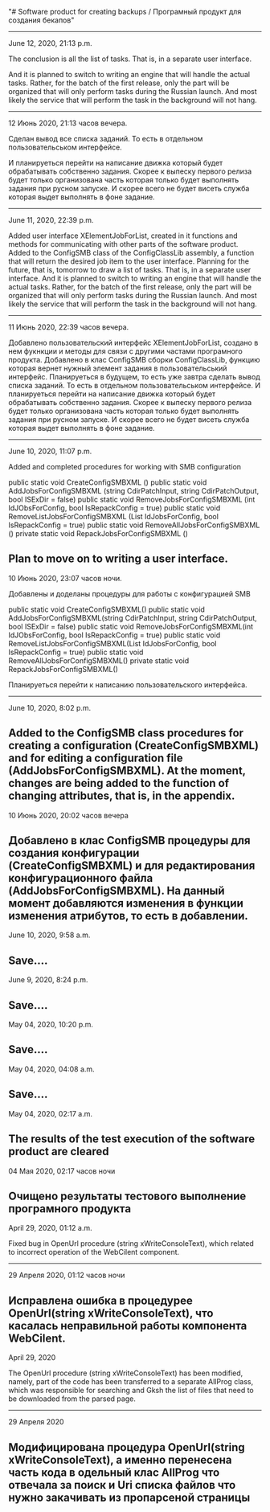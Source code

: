 "# Software product for creating backups / Програмный продукт для создания бекапов" 

------------------------------------
June 12, 2020, 21:13 p.m.

The conclusion is all the list of tasks. That is, in a separate user interface.

And it is planned to switch to writing an engine that will handle the actual tasks. Rather, for the batch of the first release, only the part will be organized that will only perform tasks during the Russian launch. And most likely the service that will perform the task in the background will not hang.

---
12 Июнь 2020, 21:13 часов вечера.

Сделан вывод все списка заданий. То есть в отдельном пользовательськом интерфейсе.

И планируеться перейти на написание движка который будет обрабатывать собственно задания. Скорее к выпеску первого релиза будет только организована часть которая только будет выполнять задания при русном запуске. И скорее всего не будет висеть служба которая выдет выполнять в фоне задание.

------------------------------------
June 11, 2020, 22:39 p.m.

Added user interface XElementJobForList, created in it functions and methods for communicating with other parts of the software product.
Added to the ConfigSMB class of the ConfigClassLib assembly, a function that will return the desired job item to the user interface.
Planning for the future, that is, tomorrow to draw a list of tasks. That is, in a separate user interface.
And it is planned to switch to writing an engine that will handle the actual tasks. Rather, for the batch of the first release, only the part will be organized that will only perform tasks during the Russian launch. And most likely the service that will perform the task in the background will not hang.

---
11 Июнь 2020, 22:39 часов вечера.

Добавлено пользовательский интерфейс XElementJobForList, создано в нем фукнкции и методы для связи с другими частами програмного продукта.
Добавлено в клас  ConfigSMB сборки ConfigClassLib, функцию которая вернет нужный элемент задания в пользовательський интерфейс.
Планируеться в будущем, то есть уже завтра сделать вывод списка заданий. То есть в отдельном пользовательськом интерфейсе.
И планируеться перейти на написание движка который будет обрабатывать собственно задания. Скорее к выпеску первого релиза будет только организована часть которая только будет выполнять задания при русном запуске. И скорее всего не будет висеть служба которая выдет выполнять в фоне задание.

------------------------------------
June 10, 2020, 11:07 p.m.

Added and completed procedures for working with SMB configuration

public static void CreateConfigSMBXML ()
public static void AddJobsForConfigSMBXML (string CdirPatchInput, string CdirPatchOutput, bool ISExDir = false)
public static void RemoveJobsForConfigSMBXML (int IdJObsForConfig, bool IsRepackConfig = true)
public static void RemoveListJobsForConfigSMBXML (List <int> IdJobsForConfig, bool IsRepackConfig = true)
public static void RemoveAllJobsForConfigSMBXML ()
private static void RepackJobsForConfigSMBXML ()

Plan to move on to writing a user interface.
---
10 Июнь 2020, 23:07 часов ночи.

Добавлены и доделаны процедуры для работы с конфигурацией SMB

public static void CreateConfigSMBXML()
public static void AddJobsForConfigSMBXML(string CdirPatchInput, string CdirPatchOutput, bool ISExDir = false)
public static void RemoveJobsForConfigSMBXML(int IdJObsForConfig, bool IsRepackConfig = true)
public static void RemoveListJobsForConfigSMBXML(List<int> IdJobsForConfig, bool IsRepackConfig = true)
public static void RemoveAllJobsForConfigSMBXML()
private static void RepackJobsForConfigSMBXML()

Планируеться перейти к написанию пользовательского интерфейса.

------------------------------------
June 10, 2020, 8:02 p.m.

Added to the ConfigSMB class procedures for creating a configuration (CreateConfigSMBXML) and for editing a configuration file (AddJobsForConfigSMBXML).
At the moment, changes are being added to the function of changing attributes, that is, in the appendix.
---
10 Июнь 2020, 20:02 часов вечера

Добавлено в клас ConfigSMB процедуры для создания конфигурации (CreateConfigSMBXML) и для редактирования конфигурационного файла (AddJobsForConfigSMBXML).
На данный момент добавляются изменения в функции изменения атрибутов, то есть в добавлении.
------------------------------------
June 10, 2020, 9:58 a.m.

Save....
------------------------------------
June 9, 2020, 8:24 p.m.

Save....
------------------------------------
May 04, 2020, 10:20 p.m.

Save....
------------------------------------
May 04, 2020, 04:08 a.m.

Save....
------------------------------------
May 04, 2020, 02:17 a.m.

The results of the test execution of the software product are cleared
---
04 Мая 2020, 02:17 часов ночи

Очищено результаты тестового выполнение програмного продукта
------------------------------------
April 29, 2020, 01:12 a.m.

Fixed bug in OpenUrl procedure (string xWriteConsoleText), which related to incorrect operation of the WebCilent component.

---
29 Апреля 2020, 01:12 часов ночи

Исправлена ошибка в процедурее OpenUrl(string xWriteConsoleText), что касалась неправильной работы компонента WebCilent.
------------------------------------
April 29, 2020

The OpenUrl procedure (string xWriteConsoleText) has been modified, namely, part of the code has been transferred to a separate AllProg class, which was responsible for searching and Gksh the list of files that need to be downloaded from the parsed page.

---
29 Апреля 2020

Модифицирована процедура OpenUrl(string xWriteConsoleText), а именно перенесена часть кода в одельный клас AllProg что отвечала за поиск и Uri списка файлов что нужно закачивать из пропарсеной страницы
------------------------------------